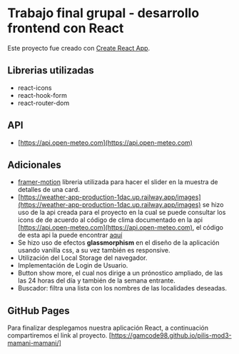 # Trabajo final grupal - desarrollo frontend con React

Este proyecto fue creado con [Create React App](https://github.com/facebook/create-react-app).

## Librerias utilizadas

- react-icons
- react-hook-form
- react-router-dom

## API

- [https://api.open-meteo.com](https://api.open-meteo.com)

## Adicionales

- [framer-motion](https://www.npmjs.com/package/framer-motion) libreria utilizada para hacer el slider en la muestra de detalles de una card.
- [https://weather-app-production-1dac.up.railway.app/images](https://weather-app-production-1dac.up.railway.app/images) se hizo uso de la api creada para el proyecto en la cual se puede consultar los icons de de acuerdo al código de clima documentado en la api [https://api.open-meteo.com](https://api.open-meteo.com), el código de esta api la puede encontrar [aquí](https://github.com/gamcode98/weather-app)
- Se hizo uso de efectos **glassmorphism** en el diseño de la aplicación usando vanilla css, a su vez también es responsive.
- Utilización del Local Storage del navegador.
- Implementación de Login de Usuario.
- Button show more, el cual nos dirige a un prónostico ampliado, de las las 24 horas del día y también de la semana entrante.
- Buscador: filtra una lista con los nombres de las localidades deseadas.

## GitHub Pages

Para finalizar desplegamos nuestra aplicación React, a continuación compartiremos el link al proyecto.
[https://gamcode98.github.io/pilis-mod3-mamani-mamani/]
